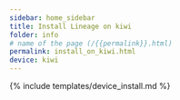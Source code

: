 ```yaml
---
sidebar: home_sidebar
title: Install Lineage on kiwi
folder: info
# name of the page (/{{permalink}}.html)
permalink: install_on_kiwi.html
device: kiwi
---
```

{% include templates/device_install.md %}
